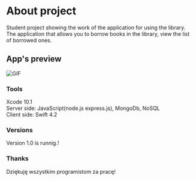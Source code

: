 # About project
Student project showing the work of the application for using the library.
The application that allows you to borrow books in the library, view the list of borrowed ones.

## App's preview
![GIF](http://g.recordit.co/E1Tf748Gh8.gif)
### Tools
Xcode 10.1 <br/>
Server side: JavaScript(node.js express.js), MongoDb, NoSQL <br/>
Client side: Swift 4.2 <br/>

### Versions
Version 1.0 is runnig.!

### Thanks
Dziękuję wszystkim programistom za pracę!
